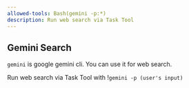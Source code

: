 ```yaml
---
allowed-tools: Bash(gemini -p:*)
description: Run web search via Task Tool
---
```


## Gemini Search

`gemini` is google gemini cli. You can use it for web search.

Run web search via Task Tool with !`gemini -p (user's input)`

